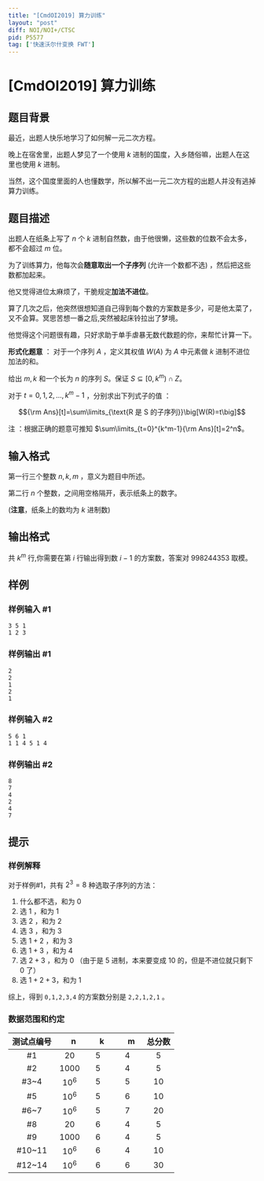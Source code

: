 ```yaml
---
title: "[CmdOI2019] 算力训练"
layout: "post"
diff: NOI/NOI+/CTSC
pid: P5577
tag: ['快速沃尔什变换 FWT']
---
```

# [CmdOI2019] 算力训练
## 题目背景

最近，出题人快乐地学习了如何解一元二次方程。

晚上在宿舍里，出题人梦见了一个使用 $k$ 进制的国度，入乡随俗嘛，出题人在这里也使用 $k$ 进制。

当然，这个国度里面的人也懂数学，所以解不出一元二次方程的出题人并没有逃掉算力训练。
## 题目描述

出题人在纸条上写了 $n$ 个 $k$ 进制自然数，由于他很懒，这些数的位数不会太多，都不会超过 $m$ 位。

为了训练算力，他每次会**随意取出一个子序列** (允许一个数都不选) ，然后把这些数都加起来。

他又觉得进位太麻烦了，干脆规定**加法不进位**。

算了几次之后，他突然很想知道自己得到每个数的方案数是多少，可是他太菜了，又不会算。冥思苦想一番之后,突然被起床铃拉出了梦境。

他觉得这个问题很有趣，只好求助于单手虐暴无数代数题的你，来帮忙计算一下。

**形式化题意** ： 对于一个序列 $A$ ，定义其权值 $W(A)$ 为 $A$ 中元素做 $k$ 进制不进位加法的和。

给出 $m,k$ 和一个长为 $n$ 的序列 $S$。保证 $S\subseteq [0,k^m)∩Z$。

对于 $t=0,1,2,...,k^m-1$ ，分别求出下列式子的值 ：

$${\rm Ans}[t]=\sum\limits_{\text{R 是 S 的子序列}}\big[W(R)=t\big]$$

注 ：根据正确的题意可推知 $\sum\limits_{t=0}^{k^m-1}{\rm Ans}[t]=2^n$。
## 输入格式

第一行三个整数 $n,k,m$ ，意义为题目中所述。

第二行 $n$ 个整数，之间用空格隔开，表示纸条上的数字。

(**注意**，纸条上的数均为 $k$ 进制数)
## 输出格式

共 $k^m$ 行,你需要在第 $i$ 行输出得到数 $i-1$ 的方案数，答案对 $998244353$ 取模。
## 样例

### 样例输入 #1
```
3 5 1
1 2 3
```
### 样例输出 #1
```
2
2
1
2
1
```
### 样例输入 #2
```
5 6 1
1 1 4 5 1 4
```
### 样例输出 #2
```
8
7
4
2
4
7
```
## 提示

### 样例解释

对于样例#1，共有 $2^3=8$ 种选取子序列的方法：

1. 什么都不选，和为 $0$
2. 选 $1$ ，和为 $1$
3. 选 $2$ ，和为 $2$
4. 选 $3$ ，和为 $3$
5. 选 $1+2$ ，和为 $3$
6. 选 $1+3$ ，和为 $4$
7. 选 $2+3$ ，和为 $0$ （由于是 $5$ 进制，本来要变成 $10$ 的，但是不进位就只剩下 $0$ 了）
8. 选 $1+2+3$，和为 $1$

综上，得到 `0,1,2,3,4` 的方案数分别是 `2,2,1,2,1` 。

### 数据范围和约定

| 测试点编号 | 　n　 | 　k　 | 　m　 | 总分数 |
| :--: | :--: | :--: | :--: | :--: |
| #1 | $20$ | $5$ | $4$ | $5$ |
| #2 | $1000$ | $5$ | $4$ | $5$ |
| #3~4 | $10^6$ | $5$ | $5$ | $10$ |
| #5 | $10^6$ | $5$ | $6$ | $10$ |
| #6~7 | $10^6$ | $5$ | $7$ | $20$ |
| #8 | $20$ | $6$ | $4$ | $5$ |
| #9 | $1000$ | $6$ | $4$ | $5$ |
| #10~11 | $10^6$ | $6$ | $4$ | $10$ |
| #12~14 | $10^6$ | $6$ | $6$ | $30$ |
